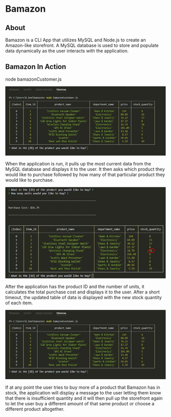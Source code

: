 # Bamazon

## About
Bamazon is a CLI App that utilizes MySQL and Node.js to create an Amazon-like storefront. A MySQL database is used to store and populate data dynamically as the user interacts with the application.

## Bamazon In Action
node bamazonCustomer.js

![](images/bamazon-start.JPG)

When the application is run, it pulls up the most current data from the MySQL database and displays it to the user. It then asks which product they would like to purchase followed by how many of that particular product they would like to purchase.

![](images/bamazon-cost.JPG)

After the application has the product ID and the number of units, it calculates the total purchase cost and displays it to the user. After a short timeout, the updated table of data is displayed with the new stock quantity of each item.

![](images/bamazon-start.JPG)

If at any point the user tries to buy more of a product that Bamazon has in stock, the application will display a message to the user letting them know that there is insufficient quantity and it will then pull up the storefront again to let the user buy a different amount of that same product or choose a different product altogether.
